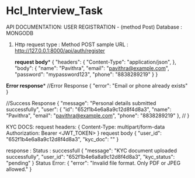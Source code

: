 # Hcl_Interview_Task

API DOCUMENTATION:
USER REGISTRATION - (method Post) 
Database : MONGODB

1. Http request type : Method POST
   sample URL : http://127.0.0.1:8000/api/auth/register
   
   ****request body*****
   {
    "headers":
   {
      "Content-Type": "application/json",
   },
  "body":
{
  "name": "Pavithra",
  "email": "pavithra@example.com",
  "password": "mypassword123",
  "phone": "8838289219"
}
}

****Error response*****
//Error Response
{
  "error": "Email or phone already exists"
}

//Success Response
{
  "message": "Personal details submitted successfully",
  "user": {
    "id": "652f1b4e6a8a9c12d8f4d8a3",
    "name": "Pavithra",
    "email": "pavithra@example.com",
    "phone": "8838289219"
  },
  //
}

KYC DOCS:
request headers:
{
Content-Type: multipart/form-data
Authorization: Bearer <JWT_TOKEN>
}
request body
{
  "user_id": "652f1b4e6a8a9c12d8f4d8a3",
  "kyc_doc": "<binary file data>"
}

response :
Status : successfull
{
  "message": "KYC document uploaded successfully",
  "user_id": "652f1b4e6a8a9c12d8f4d8a3",
  "kyc_status": "pending"
}
Status Error:
{
  "error": "Invalid file format. Only PDF or JPEG allowed."
}













   




